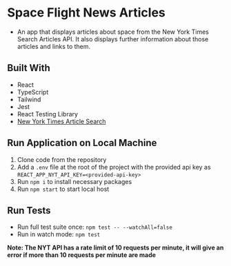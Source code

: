 # Space Flight News Articles
* An app that displays articles about space from the New York Times Search Articles API. It also displays further information about those articles and links to them.

## Built With
* React
* TypeScript
* Tailwind
* Jest
* React Testing Library
* [New York Times Article Search](https://developer.nytimes.com/docs/articlesearch-product/1/overview)

## Run Application on Local Machine
1) Clone code from the repository
2) Add a `.env` file at the root of the project with the provided api key as `REACT_APP_NYT_API_KEY=<provided-api-key>`
3) Run `npm i` to install necessary packages
4) Run `npm start` to start local host

## Run Tests
* Run full test suite once: `npm test -- --watchAll=false`
* Run in watch mode: `npm test`

**Note: The NYT API has a rate limit of 10 requests per minute, it will give an error if more than 10 requests per minute are made**